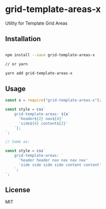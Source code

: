 # grid-template-areas-x

Utility for Template Grid Areas

## Installation

```bash

npm install --save grid-template-areas-x

// or yarn

yarn add grid-template-areas-x
```

## Usage

```jsx
const x = require("grid-template-areas-x");

const style = css`
    grid-template-areas: ${x`
      'header${2} nav${4}'
      'side${4} content${2}'
    `};
`;

// Same as:

const style = css`
    grid-template-areas: `
      'header header nav nav nav nav'
      'side side side side content content'
    `;
`;
```

## License

MIT